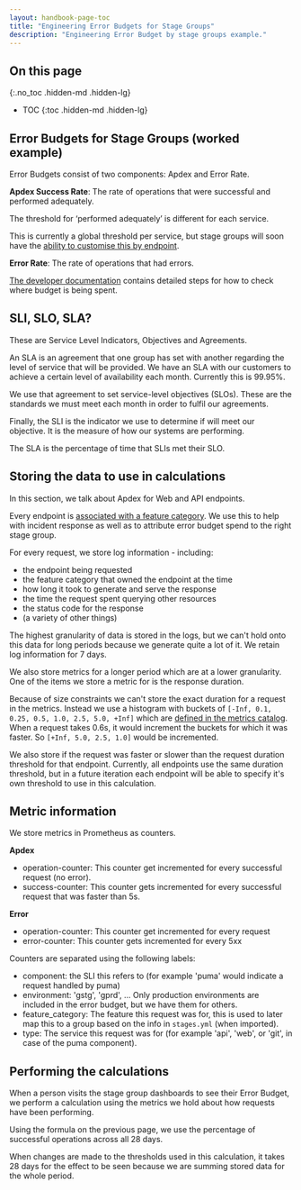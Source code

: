 ```yaml
---
layout: handbook-page-toc
title: "Engineering Error Budgets for Stage Groups"
description: "Engineering Error Budget by stage groups example." 
---
```


## On this page
{:.no_toc .hidden-md .hidden-lg}

- TOC
{:toc .hidden-md .hidden-lg}

## Error Budgets for Stage Groups (worked example)

Error Budgets consist of two components: Apdex and Error Rate.

**Apdex Success Rate**: The rate of operations that were successful and performed adequately.

The threshold for ‘performed adequately’ is different for each service. 

This is currently a global threshold per service, but stage groups will soon have the [ability to customise this by endpoint](https://gitlab.com/groups/gitlab-com/gl-infra/-/epics/525). 

**Error Rate**: The rate of operations that had errors. 

[The developer documentation](https://docs.gitlab.com/ee/development/stage_group_dashboards.html#check-where-budget-is-being-spent) contains detailed steps 
for how to check where budget is being spent.

## SLI, SLO, SLA?

These are Service Level Indicators, Objectives and Agreements. 

An SLA is an agreement that one group has set with another regarding the level of service that will be provided. 
We have an SLA with our customers to achieve a certain level of availability each month. Currently this is 99.95%.

We use that agreement to set service-level objectives (SLOs). These are the standards we must meet each month in order to 
fulfil our agreements. 

Finally, the SLI is the indicator we use to determine if will meet our objective. It is the measure of how our systems are performing.

The SLA is the percentage of time that SLIs met their SLO.   

## Storing the data to use in calculations

In this section, we talk about Apdex for Web and API endpoints. 

Every endpoint is [associated with a feature category](https://docs.gitlab.com/ee/development/feature_categorization/index.html#feature-categorization). 
We use this to help with incident response as well as to attribute error budget spend to the right stage group.

For every request, we store log information - including:
- the endpoint being requested
- the feature category that owned the endpoint at the time
- how long it took to generate and serve the response
- the time the request spent querying other resources
- the status code for the response
- (a variety of other things)

The highest granularity of data is stored in the logs, but we can't hold onto this data for long periods because we generate quite 
a lot of it. We retain log information for 7 days. 

We also store metrics for a longer period which are at a lower granularity. One of the items we store a metric for is the response duration. 

Because of size constraints we can't store the exact duration for a request in the metrics. Instead we
use a histogram with buckets of `[-Inf, 0.1, 0.25, 0.5, 1.0, 2.5, 5.0, +Inf]` which are [defined in the metrics catalog](https://gitlab.com/gitlab-org/gitlab/-/blob/master/lib/gitlab/metrics/web_transaction.rb#L9).
When a request takes 0.6s, it would increment the buckets for which it was faster. So `[+Inf, 5.0, 2.5, 1.0]` would be incremented. 

We also store if the request was faster or slower than the request duration threshold for that endpoint. Currently, all endpoints
use the same duration threshold, but in a future iteration each endpoint will be able to specify it's own threshold to use in this
calculation.   

## Metric information 

We store metrics in Prometheus as counters.

**Apdex**

- operation-counter: This counter get incremented for every successful request (no error).  
- success-counter: This counter gets incremented for every successful request that was faster than 5s.

**Error**

- operation-counter: This counter get incremented for every request
- error-counter: This counter gets incremented for every 5xx

Counters are separated using the following labels:
- component: the SLI this refers to (for example 'puma' would indicate a request handled by puma)
- environment: 'gstg', 'gprd', ... Only production environments are included in the error budget, but we have them for others.
- feature_category: The feature this request was for, this is used to later map this to a group based on the info in `stages.yml` (when imported).
- type: The service this request was for (for example 'api', 'web', or 'git', in case of the puma component).

## Performing the calculations

When a person visits the stage group dashboards to see their Error Budget, we perform a calculation using the metrics
we hold about how requests have been performing.

Using the formula on the previous page, we use the percentage of successful operations across all 28 days.   

When changes are made to the thresholds used in this calculation, it takes 28 days for the effect to be seen because we are summing stored data for the whole period. 

 


 

 

